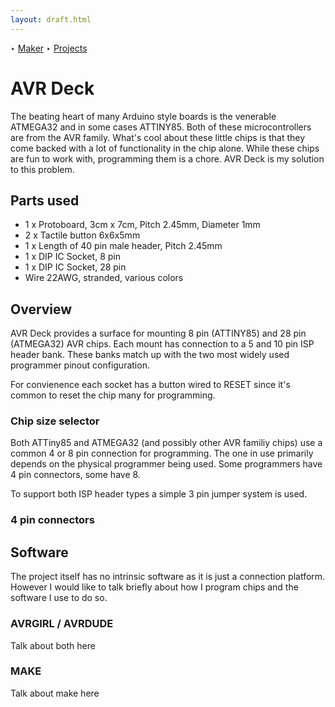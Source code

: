 ```yaml
---
layout: draft.html
---
```


‣ [Maker][] ‣ [Projects][]
# AVR Deck
The beating heart of many Arduino style boards is the venerable ATMEGA32 and in some cases ATTINY85. Both of these microcontrollers are from the AVR family. What's cool about these little chips is that they come backed with a lot of functionality in the chip alone. While these chips are fun to work with, programming them is a chore. AVR Deck is my solution to this problem.

## Parts used

- 1 x Protoboard, 3cm x 7cm, Pitch 2.45mm, Diameter 1mm
- 2 x Tactile button 6x6x5mm 
- 1 x Length of 40 pin male header, Pitch 2.45mm
- 1 x DIP IC Socket, 8 pin
- 1 x DIP IC Socket, 28 pin
- Wire 22AWG, stranded, various colors

## Overview
AVR Deck provides a surface for mounting 8 pin (ATTINY85) and 28 pin (ATMEGA32) AVR chips. Each mount has connection to a 5 and 10 pin ISP header bank. These banks match up with the two most widely used programmer pinout configuration. 

For convienence each socket has a button wired to RESET since it's common to reset the chip many for programming.

### Chip size selector
Both ATTiny85 and ATMEGA32 (and possibly other AVR familiy chips) use a common 4 or 8 pin connection for programming. The one in use primarily depends on the physical programmer being used. Some programmers have 4 pin connectors, some have 8. 

To support both ISP header types a simple 3 pin jumper system is used.

### 4 pin connectors

## Software
The project itself has no intrinsic software as it is just a connection platform. However I would like to talk briefly about how I program chips and the software I use to do so.

### AVRGIRL / AVRDUDE
Talk about both here

### MAKE
Talk about make here



[maker]: /maker
[projects]: /maker/projects